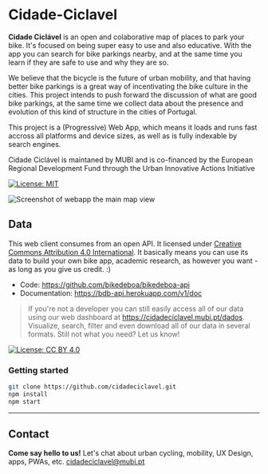 # Cidade-Ciclavel

**Cidade Ciclável** is an open and colaborative map of places to park your bike. It's focused on being super easy to use and also educative. With the app you can search for bike parkings nearby, and at the same time you learn if they are safe to use and why they are so.

We believe that the bicycle is the future of urban mobility, and that having better bike parkings is a great way of incentivating the bike culture in the cities. This project intends to push forward the discussion of what are good bike parkings, at the same time we collect data about the presence and evolution of this kind of structure in the cities of Portugal.

This project is a (Progressive) Web App, which means it loads and runs fast accross all platforms and device sizes, as well as is fully indexable by search engines.

Cidade Ciclável is maintaned by MUBI and is co-financed by the European Regional Development Fund through the Urban Innovative Actions Initiative


[![License: MIT](https://img.shields.io/badge/License-MIT-yellow.svg)](https://opensource.org/licenses/MIT)

![Screenshot of webapp the main map view](https://i.imgur.com/hKsSSBL.png)

## Data

This web client consumes from an open API. It licensed under [Creative Commons Attribution 4.0 International](https://creativecommons.org/licenses/by/4.0/). It basically means you can use its data to build your own bike app, academic research, as however you want - as long as you give us credit. :)
* Code: https://github.com/bikedeboa/bikedeboa-api
* Documentation: https://bdb-api.herokuapp.com/v1/doc

> If you're not a developer you can still easily access all of our data using our web dashboard at https://cidadeciclavel.mubi.pt/dados. Visualize, search, filter and even download all of our data in several formats. Still not what you need? Let us know!

[![License: CC BY 4.0](https://licensebuttons.net/l/by/4.0/80x15.png)](http://creativecommons.org/licenses/by/4.0/)


### Getting started

```bash
git clone https://github.com/cidadeciclavel.git
npm install
npm start 
```

* * *

## Contact

**Come say hello to us!** Let's chat about urban cycling, mobility, UX Design, apps, PWAs, etc.
cidadeciclavel@mubi.pt 

